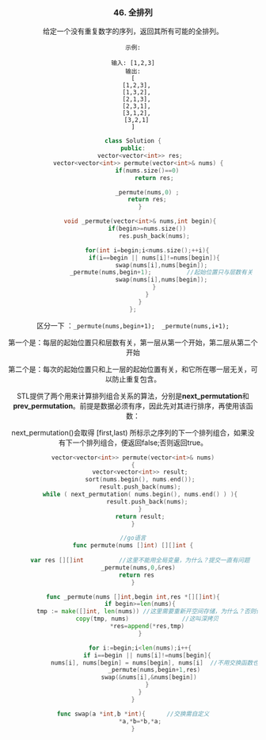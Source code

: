 <center><h3>46. 全排列</h3>

给定一个没有重复数字的序列，返回其所有可能的全排列。

```
示例:

输入: [1,2,3]
输出:
[
  [1,2,3],
  [1,3,2],
  [2,1,3],
  [2,3,1],
  [3,1,2],
  [3,2,1]
]
```



```c++
class Solution {
public:
    vector<vector<int>> res;
    vector<vector<int>> permute(vector<int>& nums) { 
        if(nums.size()==0)
            return res;

        _permute(nums,0) ;
        return res;
    }

    void _permute(vector<int>& nums,int begin){
        if(begin>=nums.size())
            res.push_back(nums);

        for(int i=begin;i<nums.size();++i){
            if(i==begin || nums[i]!=nums[begin]){
                swap(nums[i],nums[begin]);
                _permute(nums,begin+1);    		 //起始位置只与层数有关
                swap(nums[i],nums[begin]);
            }
        }
    }
};
```

区分一下
：```_permute(nums,begin+1);  _permute(nums,i+1);```

第一个是：每层的起始位置只和层数有关，第一层从第一个开始，第二层从第二个开始

第二个是：每次的起始位置只和上一层的起始位置有关，和它所在哪一层无关，可以防止重复包含。



STL提供了两个用来计算排列组合关系的算法，分别是**next_permutation**和 **prev_permutation**。前提是数据必须有序，因此先对其进行排序，再使用该函数：

next_permutation()会取得 [first,last) 所标示之序列的下一个排列组合，如果没有下一个排列组合，便返回false;否则返回true。

```c++
vector<vector<int>> permute(vector<int>& nums)
{
	vector<vector<int>> result;
	sort(nums.begin(), nums.end());
	result.push_back(nums);
	while ( next_permutation( nums.begin(), nums.end() ) ){
		result.push_back(nums);
	}
	return result;
}
```





```go
//go语言
func permute(nums []int) [][]int {
   
    var res [][]int          //这里不能用全局变量，为什么？提交一直有问题
    _permute(nums,0,&res) 
    return res  
}

func _permute(nums []int,begin int,res *[][]int){
    if begin>=len(nums){
        tmp := make([]int, len(nums)) //这里需要重新开空间存储，为什么？否则值不变
        copy(tmp, nums)     		  //这叫深拷贝
        *res=append(*res,tmp)
    }

    for i:=begin;i<len(nums);i++{
        if i==begin || nums[i]!=nums[begin]{
            nums[i], nums[begin] = nums[begin], nums[i]  //不用交换函数也可以直接交换
            _permute(nums,begin+1,res)
            swap(&nums[i],&nums[begin])   
        }
    }
}

func swap(a *int,b *int){      //交换需自定义
    *a,*b=*b,*a;
}
```


